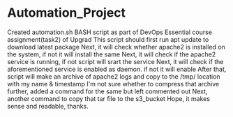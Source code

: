 # Automation_Project
Created automation.sh BASH script as part of DevOps Essential course assignment(task2) of Upgrad
This script should first run apt update to download latest package
Next, it will check whether apache2 is installed on the system, if not it will install the same
Next, it will check if the apache2 service is running, if not script will srart the service
Next, it will check if the aforementioned service is enabled as daemon. if not it will enable
After that, script will make an archive of apache2 logs and copy to the /tmp/ location with my name & timestamp
I'm not sure whether to compress that archive further, added a command for the same but left commented out
Next, another command to copy that tar file to the s3_bucket
Hope, it makes sense and readable, thanks.
